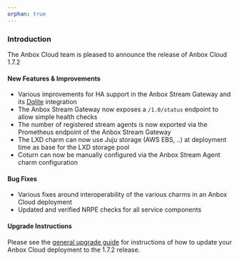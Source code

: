 ```yaml
---
orphan: true
---
```

### Introduction

The Anbox Cloud team is pleased to announce the release of Anbox Cloud 1.7.2

#### New Features & Improvements

* Various improvements for HA support in the Anbox Stream Gateway and its [Dqlite](https://dqlite.io) integration
* The Anbox Stream Gateway now exposes a `/1.0/status` endpoint to allow simple health checks
* The number of registered stream agents is now exported via the Prometheus endpoint of the Anbox Stream Gateway
* The LXD charm can now use Juju storage (AWS EBS, ..) at deployment time as base for the LXD storage pool
* Coturn can now be manually configured via the Anbox Stream Agent charm configuration

#### Bug Fixes

* Various fixes around interoperability of the various charms in an Anbox Cloud deployment
* Updated and verified NRPE checks for all service components

#### Upgrade Instructions

Please see the [general upgrade guide](https://anbox-cloud.io/docs/installation/upgrading-from-previous-versions) for instructions of how to update your Anbox Cloud deployment to the 1.7.2 release.